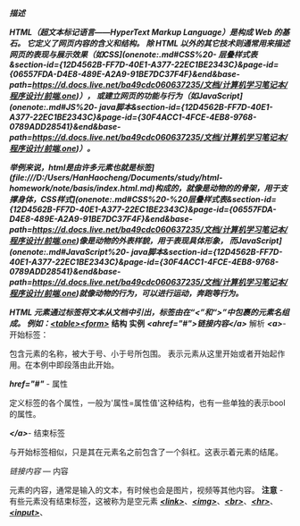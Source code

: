 ***描述***

***HTML（超文本标记语言——HyperText Markup Language）是构成 Web 的基石。 它定义了网页内容的含义和结构。 除 HTML 以外的其它技术则通常用来描述网页的表现与展示效果（如CSS](onenote:.md#CSS%20- 层叠样式表&section-id={12D4562B-FF7D-40E1-A377-22EC1BE2343C}&page-id={06557FDA-D4E8-489E-A2A9-91BE7DC37F4F}&end&base-path=https://d.docs.live.net/ba49cdc060637235/文档/计算机学习笔记本/程序设计/前端.one)）， 或建立网页的功能与行为（如JavaScript](onenote:.md#JS%20- java脚本&section-id={12D4562B-FF7D-40E1-A377-22EC1BE2343C}&page-id={30F4ACC1-4FCE-4EB8-9768-0789ADD28541}&end&base-path=https://d.docs.live.net/ba49cdc060637235/文档/计算机学习笔记本/程序设计/前端.one)）。***

***举例来说，html是由许多元素也就是标签](file:///D:/Users/HanHaocheng/Documents/study/html-homework/note/basis/index.html.md)构成的，就像是动物的的骨架，用于支撑身体，CSS样式](onenote:.md#CSS%20-%20层叠样式表&section-id={12D4562B-FF7D-40E1-A377-22EC1BE2343C}&page-id={06557FDA-D4E8-489E-A2A9-91BE7DC37F4F}&end&base-path=https://d.docs.live.net/ba49cdc060637235/文档/计算机学习笔记本/程序设计/前端.one)像是动物的外表样貌，用于表现具体形象， 而JavaScript](onenote:.md#JavaScript%20- java脚本&section-id={12D4562B-FF7D-40E1-A377-22EC1BE2343C}&page-id={30F4ACC1-4FCE-4EB8-9768-0789ADD28541}&end&base-path=https://d.docs.live.net/ba49cdc060637235/文档/计算机学习笔记本/程序设计/前端.one)就像动物的行为，可以进行运动，奔跑等行为。***

***HTML 元素通过标签将文本从文档中引出，标签由在“\<”和“\>”中包裹的元素名组成。 例如：[\<table\>](file:///D:/Users/HanHaocheng/Documents/study/html-homework/note/html_tag/tag_table.html.md)[\<form\>](file:///D:/Users/HanHaocheng/Documents/study/html-homework/note/html_tag/tag_form.html.md)***
**结构**
**实例**
***\<ahref="#"\>****链接内容****\</a\>***
解析
***\<a\>***- 开始标签：

包含元素的名称，被大于号、小于号所包围。 表示元素从这里开始或者开始起作用。在本例中即段落由此开始。

***href="#"*** - 属性

定义标签的各个属性，一般为'属性=属性值'这种结构，也有一些单独的表示bool的属性。

***\</a\>***- 结束标签

与开始标签相似，只是其在元素名之前包含了一个斜杠。这表示着元素的结尾。

*链接内容* — 内容

元素的内容，通常是输入的文本，有时候也会是图片，视频等其他内容。
**注意** - 有些元素没有结束标签，这被称为是空元素
[***\<link\>***](file:///D:/Users/HanHaocheng/Documents/study/html-homework/note/html_tag/tag_link.html.md)、[***\<img\>***](file:///D:/Users/HanHaocheng/Documents/study/html-homework/note/html_tag/tag_img.html.md)、[***\<br\>***](file:///D:/Users/HanHaocheng/Documents/study/html-homework/note/html_tag/tag_br.html.md)、[***\<hr\>***](file:///D:/Users/HanHaocheng/Documents/study/html-homework/note/html_tag/tag_hr.html.md)、[***\<input\>***](file:///D:/Users/HanHaocheng/Documents/study/html-homework/note/html_tag/tag_input.html.md)、
